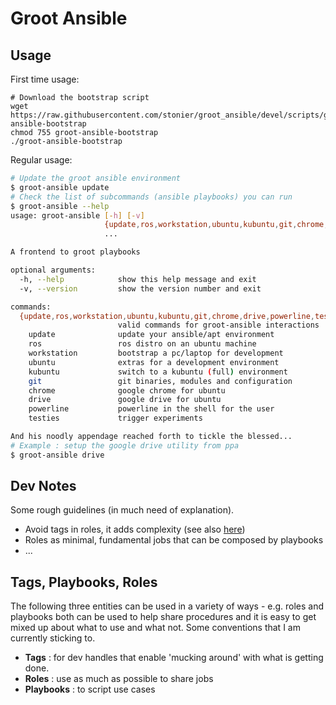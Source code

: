 # Groot Ansible

## Usage

First time usage:

```
# Download the bootstrap script
wget https://raw.githubusercontent.com/stonier/groot_ansible/devel/scripts/groot-ansible-bootstrap
chmod 755 groot-ansible-bootstrap
./groot-ansible-bootstrap
```

Regular usage:

```bash
# Update the groot ansible environment
$ groot-ansible update
# Check the list of subcommands (ansible playbooks) you can run
$ groot-ansible --help
usage: groot-ansible [-h] [-v]
                     {update,ros,workstation,ubuntu,kubuntu,git,chrome,drive,powerline,testies}
                     ...

A frontend to groot playbooks

optional arguments:
  -h, --help            show this help message and exit
  -v, --version         show the version number and exit

commands:
  {update,ros,workstation,ubuntu,kubuntu,git,chrome,drive,powerline,testies}
                        valid commands for groot-ansible interactions
    update              update your ansible/apt environment
    ros                 ros distro on an ubuntu machine
    workstation         bootstrap a pc/laptop for development
    ubuntu              extras for a development environment
    kubuntu             switch to a kubuntu (full) environment
    git                 git binaries, modules and configuration
    chrome              google chrome for ubuntu
    drive               google drive for ubuntu
    powerline           powerline in the shell for the user
    testies             trigger experiments

And his noodly appendage reached forth to tickle the blessed...
# Example : setup the google drive utility from ppa
$ groot-ansible drive
```

## Dev Notes

Some rough guidelines (in much need of explanation).

* Avoid tags in roles, it adds complexity (see also [here](https://www.theodo.fr/blog/2015/10/best-practices-to-build-great-ansible-playbooks/))
* Roles as minimal, fundamental jobs that can be composed by playbooks
* ...

## Tags, Playbooks, Roles

The following three entities can be used in a variety of ways - e.g. roles and playbooks
both can be used to help share procedures and it is easy to get mixed up about
what to use and what not. Some conventions that I am currently sticking to.

* **Tags** : for dev handles that enable 'mucking around' with what is getting done.
* **Roles** : use as much as possible to share jobs
* **Playbooks** : to script use cases


